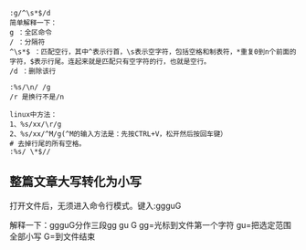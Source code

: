 ```
:g/^\s*$/d
简单解释一下：
g ：全区命令
/ ：分隔符
^\s*$ ：匹配空行，其中^表示行首，\s表示空字符，包括空格和制表符，*重复0到n个前面的字符，$表示行尾。连起来就是匹配只有空字符的行，也就是空行。
/d ：删除该行

:%s/\n/ /g
/r 是换行不是/n

linux中方法：
1、%s/xx/\r/g
2、%s/xx/^M/g(^M的输入方法是：先按CTRL+V，松开然后按回车键）
# 去掉行尾的所有空格。
:%s/ \*$//
```
## **整篇文章大写转化为小写**
  打开文件后，无须进入命令行模式。键入:ggguG 
解释一下：ggguG分作三段gg gu G
gg=光标到文件第一个字符
gu=把选定范围全部小写
G=到文件结束